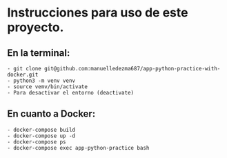 # Instrucciones para uso de este proyecto.

## En la terminal:
~~~
- git clone git@github.com:manuelledezma687/app-python-practice-with-docker.git
- python3 -m venv venv
- source vemv/bin/activate
- Para desactivar el entorno (deactivate)
~~~

## En cuanto a Docker:
~~~
- docker-compose build
- docker-compose up -d
- docker-compose ps
- docker-compose exec app-python-practice bash
~~~

